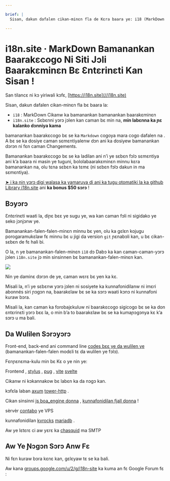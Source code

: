 ```yaml
---

brief: |
  Sisan, dakun dafalen cikan-minɛn fla de Kɛra baara ye: i18 (MarkDown cikan-sɛbɛn bamanankan-minɛn) ani i18n.site (kan caman ka sɛbɛn jɔlen-yɔrɔ-sɛnɛfɛn) .

---
```



# i18n.site · MarkDown Bamanankan Baarakɛcogo Ni Siti Jɔli Baarakɛminɛn Bɛ Ɛntɛrinɛti Kan Sisan !

San tilancɛ ni kɔ yiriwali kɔfɛ, [https://i18n.site](//i18n.site)

Sisan, dakun dafalen cikan-minɛn fla bɛ baara la:

* `i18` : MarkDown Cikanw ka bamanankan bamanankan baarakɛminɛn
* `i18n.site` : Sɛbɛnni yɔrɔ jɔlen kan caman bɛ min na, **min labɛnna ka ɲɛ kalanko dɔnniya kama**

bamanankan baarakɛcogo bɛ se ka `Markdown` cogoya mara cogo dafalen na . A bɛ se ka dosiye caman sɛmɛntiyalenw dɔn ani ka dosiyew bamanankan dɔrɔn ni fɛn caman Changements.

Bamanankan baarakɛcogo bɛ se ka ladilan ani n’i ye sɛbɛn fɔlɔ sɛmɛntiya ani k’a baara ni masin ye tuguni, bololabaarakɛminɛn minnu kɛra bamanankan na, olu tɛna sɛbɛn ka tɛmɛ (ni sɛbɛn fɔlɔ dakun in ma sɛmɛntiya).

[➤ i ka nin yɔrɔ digi walasa ka yamaruya di ani ka tugu otomatiki la ka github Library i18n.site](https://github.com/login/oauth/authorize?client_id=Ov23liuGAmK0plc9FgB3&amp;scope=user:email,user:follow,public_repo) ani **ka bonus $50 sɔrɔ** !

## Bɔyɔrɔ

Ɛntɛrinɛti waati la, diɲɛ bɛɛ ye sugu ye, wa kan caman fɔli ni sigidako ye seko jɔnjɔnw ye.

Bamanankan-falen-falen-minɛn minnu bɛ yen, olu ka gɛlɛn kojugu porogaramukɛlaw fɛ minnu bɛ u jigi da version `git` ɲɛnabɔli kan, u bɛ cikan-sɛbɛn de fɛ hali bi.

O la, n ye bamanankan-falen-minɛn `i18` dɔ Dabɔ ka kan caman-caman-yɔrɔ jɔlen `i18n.site` jɔ min sinsinnen bɛ bamanankan-falen-minɛn kan.

![](https://p.3ti.site/1723777556.avif)

Nin ye daminɛ dɔrɔn de ye, caman wɛrɛ bɛ yen ka kɛ.

Misali la, n’i ye sɛbɛnw yɔrɔ jɔlen ni sosiyete ka kunnafonidilanw ni imɛri abonnés siri ɲɔgɔn na, baarakɛlaw bɛ se ka sɔrɔ waati kɔnɔ ni kunnafoni kuraw bɔra.

Misali la, kan caman ka forobajɛkuluw ni baarakɛcogo sigicogo bɛ se ka don ɛntɛrinɛti yɔrɔ bɛɛ la, o min b’a to baarakɛlaw bɛ se ka kumaɲɔgɔnya kɛ k’a sɔrɔ u ma bali.

## Da Wulilen Sɔrɔyɔrɔ

Front-end, back-end ani command line [codes bɛɛ ye da wulilen ye](https://i18n.site/i18n.site/c/src) (bamanankan-falen-falen modɛli tɛ da wulilen ye fɔlɔ).

Fɛnɲɛnɛma-kulu min bɛ Kɛ o ye nin ye:

Frontend , [stylus](https://stylus-lang.com) , [pug](https://github.com/pugjs/pug) , [vite](https://github.com/vitejs/vite) [svelte](https://svelte.dev)

Cikanw ni kɔkannakow bɛ labɛn ka da nɔgɔ kan.

kɔfɛla laban [axum](https://github.com/tokio-rs/axum) [tower-http](https://github.com/tower-rs/tower-http/releases) .

Cikan sinsinni [js boa_engine donna](https://docs.rs/boa_engine) , [kunnafonidilan fjall donna](https://github.com/fjall-rs/fjall) !

sèrvèr [contabo](https://my.contabo.com) ye VPS

kunnafonidilan [kvrocks](https://kvrocks.apache.org) [mariadb](https://mariadb.org) .

Aw ye lɛtɛrɛ ci aw yɛrɛ ka [chasquid](https://github.com/albertito/chasquid) ma SMTP

## Aw Ye Ɲɔgɔn Sɔrɔ Anw Fɛ

Ni fɛn kuraw bɔra kɛnɛ kan, gɛlɛyaw tɛ se ka bali.

Aw kana [groups.google.com/u/2/g/i18n-site](https://groups.google.com/u/2/g/i18n-site) ka kuma an fɛ Google Forum fɛ :